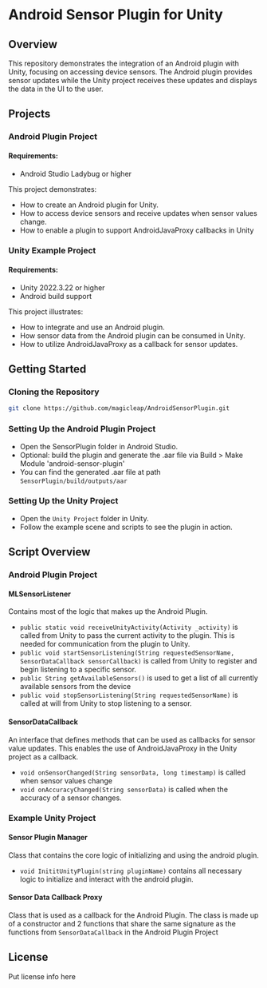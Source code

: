 # Android Sensor Plugin for Unity

## Overview
This repository demonstrates the integration of an Android plugin with Unity, focusing on accessing device sensors. The Android plugin provides sensor updates while the Unity project receives these updates and displays the data in the UI to the user.

## Projects
### Android Plugin Project
#### Requirements:
- Android Studio Ladybug or higher

This project demonstrates:

- How to create an Android plugin for Unity.
- How to access device sensors and receive updates when sensor values change.
- How to enable a plugin to support AndroidJavaProxy callbacks in Unity

### Unity Example Project
#### Requirements:
- Unity 2022.3.22 or higher
- Android build support 

This project illustrates:

- How to integrate and use an Android plugin.
- How sensor data from the Android plugin can be consumed in Unity.
- How to utilize AndroidJavaProxy as a callback for sensor updates.

## Getting Started
### Cloning the Repository
```bash
git clone https://github.com/magicleap/AndroidSensorPlugin.git 
```

### Setting Up the Android Plugin Project
- Open the SensorPlugin folder in Android Studio.
- Optional: build the plugin and generate the .aar file via Build > Make Module 'android-sensor-plugin'
- You can find the generated .aar file at path `SensorPlugin/build/outputs/aar`
### Setting Up the Unity Project
- Open the `Unity Project` folder in Unity.
- Follow the example scene and scripts to see the plugin in action.

## Script Overview

### Android Plugin Project
#### MLSensorListener
Contains most of the logic that makes up the Android Plugin.
- `public static void receiveUnityActivity(Activity _activity)` is called from Unity to pass the current activity to the plugin. This is needed for communication from the plugin to Unity.
- `public void startSensorListening(String requestedSensorName, SensorDataCallback sensorCallback)` is called from Unity to register and begin listening to a specific sensor.
- `public String getAvailableSensors()` is used to get a list of all currently available sensors from the device
- `public void stopSensorListening(String requestedSensorName)` is called at will from Unity to stop listening to a sensor.

#### SensorDataCallback
An interface that defines methods that can be used as callbacks for sensor value updates.
This enables the use of AndroidJavaProxy in the Unity project as a callback.
- `void onSensorChanged(String sensorData, long timestamp)` is called when sensor values change
- `void onAccuracyChanged(String sensorData)` is called when the accuracy of a sensor changes.

### Example Unity Project
#### Sensor Plugin Manager
Class that contains the core logic of initializing and using the android plugin.
- `void InititUnityPlugin(string pluginName)` contains all necessary logic to initialize and interact with the android plugin. 

#### Sensor Data Callback Proxy
Class that is used as a callback for the Android Plugin.
The class is made up of a constructor and 2 functions that share the same signature as the functions from `SensorDataCallback` in the Android Plugin Project

## License 
Put license info here